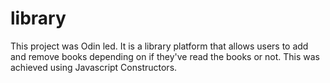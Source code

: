 # library
This project was Odin led. It is a library platform that allows users to add and remove books depending on if they've read the books or not. This was achieved using Javascript Constructors.
